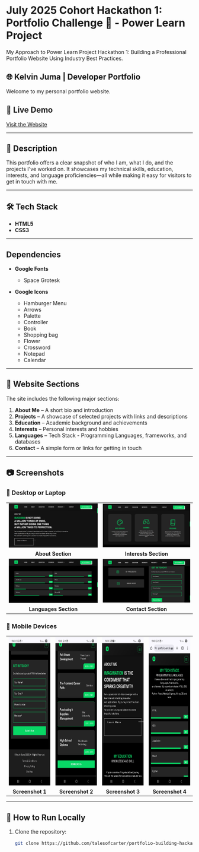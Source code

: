 # July 2025 Cohort Hackathon 1: Portfolio Challenge 🚀 - Power Learn Project

My Approach to Power Learn Project Hackathon 1: Building a Professional Portfolio Website Using Industry Best Practices.

## 🌐 Kelvin Juma | Developer Portfolio

Welcome to my personal portfolio website. 

## 🔗 Live Demo

[Visit the Website](https://kelvinsportfolio.vercel.app)  

---

## 📌 Description

This portfolio offers a clear snapshot of who I am, what I do, and the projects I've worked on. It showcases my technical skills, education, interests, and language proficiencies—all while making it easy for visitors to get in touch with me.

---

## 🛠️ Tech Stack

- **HTML5**
- **CSS3**

---
## Dependencies

- **Google Fonts**
    - Space Grotesk

- **Google Icons**
    - Hamburger Menu
    - Arrows
    - Palette
    - Controller
    - Book
    - Shopping bag
    - Flower
    - Crossword
    - Notepad
    - Calendar

---

## 📁 Website Sections

The site includes the following major sections:

1. **About Me** – A short bio and introduction
2. **Projects** – A showcase of selected projects with links and descriptions
3. **Education** – Academic background and achievements
4. **Interests** – Personal interests and hobbies
5. **Languages** – Tech Stack - Programming Languages, frameworks, and databases
6. **Contact** – A simple form or links for getting in touch

---

## 📷 Screenshots

### 📌 Desktop or Laptop
<div align="center">
  <table>
    <tr>
      <td><img src="assets/screenshots/about.png" alt="About Section" width="300"/></td>
      <td><img src="assets/screenshots/interests.png" alt="Interests Section" width="300"/></td>
    </tr>
    <tr>
      <td align="center"><strong>About Section</strong></td>
      <td align="center"><strong>Interests Section</strong></td>
    </tr>
    <tr>
      <td><img src="assets/screenshots/languages.png" alt="Languages Section" width="300"/></td>
      <td><img src="assets/screenshots/contact.png" alt="Contact Section" width="300"/></td>
    </tr>
    <tr>
      <td align="center"><strong>Languages Section</strong></td>
      <td align="center"><strong>Contact Section</strong></td>
    </tr>
  </table>
</div>

### 📌 Mobile Devices
<div align="center">
  <table>
    <tr>
      <td><img src="assets/screenshots/s1.jpg" alt="Portrait 1" height="400"/></td>
      <td><img src="assets/screenshots/s2.jpg" alt="Portrait 2" height="400"/></td>
      <td><img src="assets/screenshots/s3.jpg" alt="Portrait 3" height="400"/></td>
      <td><img src="assets/screenshots/s4.jpg" alt="Portrait 4" height="400"/></td>
    </tr>
    <tr>
      <td align="center"><strong>Screenshot 1</strong></td>
      <td align="center"><strong>Screenshot 2</strong></td>
      <td align="center"><strong>Screenshot 3</strong></td>
      <td align="center"><strong>Screenshot 4</strong></td>
    </tr>
  </table>
</div>

---

## 🧪 How to Run Locally

1. Clone the repository:
   ```bash
   git clone https://github.com/talesofcarter/portfolio-building-hackathon-plp
